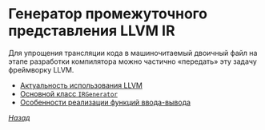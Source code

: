 # Генератор промежуточного представления LLVM IR

Для упрощения трансляции кода в машиночитаемый двоичный файл на этапе разработки компилятора можно частично «передать» эту задачу фреймворку LLVM.

* [Актуальность использования LLVM](why_llvm.md)
* [Основной класс `IRGenerator`](class.md)
* [Особенности реализации функций ввода-вывода](io_implementation.md)

[_Назад_](../README.md)
